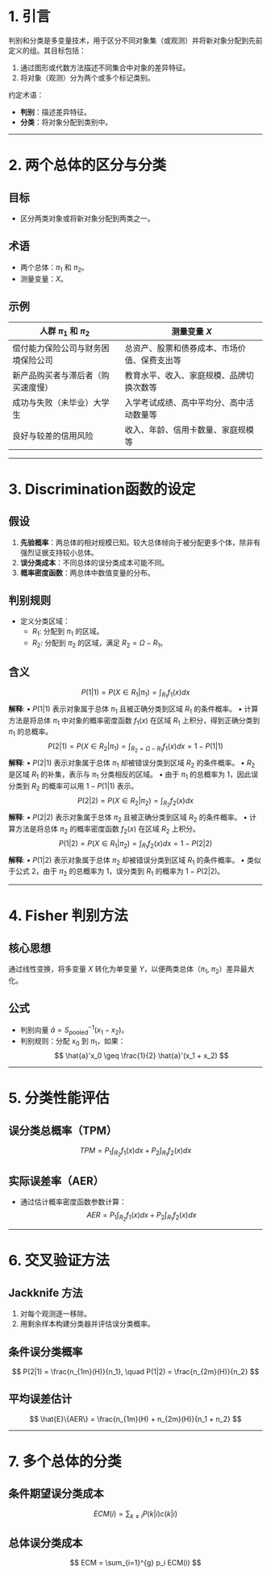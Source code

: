
# 1. 引言

判别和分类是多变量技术，用于区分不同对象集（或观测）并将新对象分配到先前定义的组。其目标包括：
1. 通过图形或代数方法描述不同集合中对象的差异特征。
2. 将对象（观测）分为两个或多个标记类别。

约定术语：
- **判别**：描述差异特征。
- **分类**：将对象分配到类别中。

---

# 2. 两个总体的区分与分类

## 目标
- 区分两类对象或将新对象分配到两类之一。

## 术语
- 两个总体：$\pi_1$ 和 $\pi_2$。
- 测量变量：$X$。

## 示例
| 人群 $\pi_1$ 和 $\pi_2$ | 测量变量 $X$               |
| -------------------- | ---------------------- |
| 偿付能力保险公司与财务困境保险公司    | 总资产、股票和债券成本、市场价值、保费支出等 |
| 新产品购买者与滞后者（购买速度慢）    | 教育水平、收入、家庭规模、品牌切换次数等   |
| 成功与失败（未毕业）大学生        | 入学考试成绩、高中平均分、高中活动数量等   |
| 良好与较差的信用风险           | 收入、年龄、信用卡数量、家庭规模等      |

---

# 3. Discrimination函数的设定

## 假设
1. **先验概率**：两总体的相对规模已知。较大总体倾向于被分配更多个体，除非有强烈证据支持较小总体。
2. **误分类成本**：不同总体的误分类成本可能不同。
3. **概率密度函数**：两总体中数值变量的分布。

## 判别规则
- 定义分类区域：
  - $R_1$: 分配到 $\pi_1$ 的区域。
  - $R_2$: 分配到 $\pi_2$ 的区域，满足 $R_2 = \Omega - R_1$。
  
## 含义
$$
P(1|1) = P(X \in R_1 | \pi_1) = \int_{R_1} f_1(x) dx
$$
**解释**:
• $P(1|1)$ 表示对象属于总体 $\pi_1$ 且被正确分类到区域 $R_1$ 的条件概率。
• 计算方法是将总体 $\pi_1$ 中对象的概率密度函数 $f_1(x)$ 在区域 $R_1$ 上积分，得到正确分类到 $\pi_1$ 的总概率。
$$
P(2|1) = P(X \in R_2 | \pi_1) = \int_{R_2=\Omega - R_1} f_1(x) dx = 1 - P(1|1)
$$
**解释**:
• $P(2|1)$ 表示对象属于总体 $\pi_1$ 却被错误分类到区域 $R_2$ 的条件概率。
• $R_2$ 是区域 $R_1$ 的补集，表示与 $\pi_1$ 分类相反的区域。
• 由于 $\pi_1$ 的总概率为 1，因此误分类到 $R_2$ 的概率可以用 $1 - P(1|1)$ 表示。
$$
P(2|2) = P(X \in R_2 | \pi_2) = \int_{R_2} f_2(x) dx
$$
**解释**:
• $P(2|2)$ 表示对象属于总体 $\pi_2$ 且被正确分类到区域 $R_2$ 的条件概率。
• 计算方法是将总体 $\pi_2$ 的概率密度函数 $f_2(x)$ 在区域 $R_2$ 上积分。
$$
P(1|2) = P(X \in R_1 | \pi_2) = \int_{R_1} f_2(x) dx = 1 - P(2|2)
$$
**解释**:
• $P(1|2)$ 表示对象属于总体 $\pi_2$ 却被错误分类到区域 $R_1$ 的条件概率。
• 类似于公式 2，由于 $\pi_2$ 的总概率为 1，误分类到 $R_1$ 的概率为 $1 - P(2|2)$。

---

# 4. Fisher 判别方法

## 核心思想
通过线性变换，将多变量 $X$ 转化为单变量 $Y$，以便两类总体（$\pi_1$, $\pi_2$）差异最大化。

## 公式
- 判别向量 $\hat{a} = S_{\text{pooled}}^{-1}(x_1 - x_2)$。
- 判别规则：分配 $x_0$ 到 $\pi_1$，如果：
  $$ \hat{a}'x_0 \geq \frac{1}{2} \hat{a}'(x_1 + x_2) $$

---

# 5. 分类性能评估

## 误分类总概率（TPM）
$$ TPM = P_1 \int_{R_2} f_1(x)dx + P_2 \int_{R_1} f_2(x)dx $$

## 实际误差率（AER）
- 通过估计概率密度函数参数计算：
$$ AER = P_1 \int_{R_2} f_1(x)dx + P_2 \int_{R_1} f_2(x)dx $$

---

# 6. 交叉验证方法

## Jackknife 方法
1. 对每个观测逐一移除。
2. 用剩余样本构建分类器并评估误分类概率。

## 条件误分类概率
$$ P(2|1) = \frac{n_{1m}(H)}{n_1}, \quad P(1|2) = \frac{n_{2m}(H)}{n_2} $$

## 平均误差估计
$$ \hat{E}\{AER\} = \frac{n_{1m}(H) + n_{2m}(H)}{n_1 + n_2} $$

---

# 7. 多个总体的分类

## 条件期望误分类成本
$$ ECM(i) = \sum_{k \neq i} P(k|i)c(k|i) $$

## 总体误分类成本
$$ ECM = \sum_{i=1}^{g} p_i ECM(i) $$
